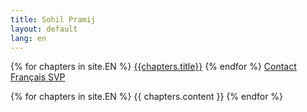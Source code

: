 ```yaml
---
title: Sohil Pramij
layout: default
lang: en
---
```


<div class="sidenav">
    {% for chapters in site.EN %}
      <a href='#{{ chapters.link }}'>{{chapters.title}}</a>
    {% endfor %}
    <a href="/contact">Contact</a>
    <a href="/fr">Français SVP</a>

</div>

{% for chapters in site.EN %}
  {{ chapters.content }}
{% endfor %}

